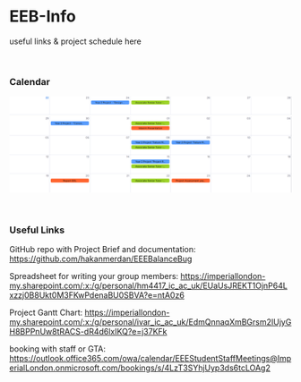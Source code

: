 # EEB-Info
useful links &amp; project schedule here

<br>

### Calendar
![1](calendar%201.png)
![2](calendar%202.png)

<br>

### Useful Links

GitHub repo with Project Brief and documentation:
https://github.com/hakanmerdan/EEEBalanceBug

Spreadsheet for writing your group members:
https://imperiallondon-my.sharepoint.com/:x:/g/personal/hm4417_ic_ac_uk/EUaUsJREKT1OjnP64Lxzzj0B8Ukt0M3FKwPdenaBU0SBVA?e=ntA0z6

Project Gantt Chart:
https://imperiallondon-my.sharepoint.com/:x:/g/personal/ivar_ic_ac_uk/EdmQnnaqXmBGrsm2IUjyGH8BPPnUw8tRACS-dR4d6lxIKQ?e=j37KFk

booking with staff or GTA:
https://outlook.office365.com/owa/calendar/EEEStudentStaffMeetings@ImperialLondon.onmicrosoft.com/bookings/s/4LzT3SYhjUyp3ds6tcLOAg2

